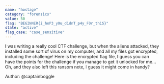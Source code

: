 ```yaml
---
name: "hostage"
category: "forensics"
value: 50
flag: "BEGINNER{i_hoP3_y0u_d1dnT_p4y_F0r_th1S}"
state: "active"
flag_case: "case_sensitive"
---
```


I was writing a really cool CTF challenge, but when the aliens attacked, they installed some sort of virus on my computer, and all my files got encrypted, including the challenge!
Here is the encrypted flag file, I guess you can have the points for the challenge if you manage to get it unlocked for me...
Oh, and they also left this ransom note, I guess it might come in handy?

Author: @captainboggle
